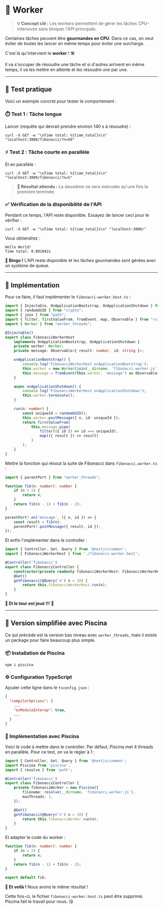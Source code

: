 # 🚀 Worker

> **💡 Concept clé :** Les workers permettent de gérer les tâches CPU-intensives sans bloquer l'API principale.

Certaines tâches peuvent être **gourmandes en CPU**. Dans ce cas, on veut éviter de toutes les lancer en même temps pour éviter une surcharge.

C'est là qu'intervient le **worker** ! 🛠️

Il va s'occuper de résoudre une tâche et si d'autres arrivent en même temps, il va les mettre en attente et les résoudre une par une.

---

## 🧪 Test pratique

Voici un exemple concret pour tester le comportement :

### ⏱️ Test 1 : Tâche longue
Lancer (requête qui devrait prendre environ 140 s à résoudre) :
```shell
curl -X GET -w "\nTime total: %{time_total}s\n" "localhost:3000/fibonacci/?n=50"
```

### ⚡ Test 2 : Tâche courte en parallèle
Et en parallèle :
```shell
curl -X GET -w "\nTime total: %{time_total}s\n" "localhost:3000/fibonacci/?n=5"
```

> **🎯 Résultat attendu :** La deuxième ne sera exécutée qu'une fois la première terminée.

### ✅ Vérification de la disponibilité de l'API
Pendant ce temps, l'API reste disponible. Essayez de lancer ceci pour le vérifier :
```shell
curl -X GET -w "\nTime total: %{time_total}s\n" "localhost:3000/"
```

Vous obtiendrez :
```text
Hello World!
Time total: 0.001042s
```

**🎉 Bingo !** L'API reste disponible et les tâches gourmandes sont gérées avec un système de queue.

---

## 🔧 Implémentation

Pour ce faire, il faut implémenter le `fibonacci-worker.host.ts` :

```ts
import { Injectable, OnApplicationBootstrap, OnApplicationShutdown } from "@nestjs/common";
import { randomUUID } from "crypto";
import { join } from "path";
import { filter, firstValueFrom, fromEvent, map, Observable } from "rxjs";
import { Worker } from "worker_threads";

@Injectable()
export class FibonacciWorkerHost
    implements OnApplicationBootstrap, OnApplicationShutdown {
    private worker: Worker;
    private message: Observable<{ result: number, id: string }>;

    onApplicationBootstrap() {
        console.log('FibonacciWorkerHost onApplicationBootstrap');
        this.worker = new Worker(join(__dirname, 'fibonacci.worker.js'));
        this.message = fromEvent(this.worker, 'message') as Observable<{ result: number, id: string }>;
    }

    async onApplicationShutdown() {
        console.log('FibonacciWorkerHost onApplicationShutdown');
        this.worker.terminate();
    }

    run(n: number) {
        const uniqueId = randomUUID();
        this.worker.postMessage({ n, id: uniqueId });
        return firstValueFrom(
            this.message.pipe(
                filter(({ id }) => id === uniqueId),
                map(({ result }) => result)
            )
        );
    }
}
```

Mettre la fonction qui résout la suite de Fibonacci dans `fibonacci.worker.ts` :

```ts
import { parentPort } from "worker_threads";

function fib(n: number): number {
    if (n < 2) {
        return n;
    }
    return fib(n - 1) + fib(n - 2);
}

parentPort?.on('message', ({ n, id }) => {
    const result = fib(n);
    parentPort?.postMessage({ result, id });
});
```

Et enfin l'implémenter dans le controller :

```ts
import { Controller, Get, Query } from '@nestjs/common';
import { FibonacciWorkerHost } from './fibonacci-worker.host';

@Controller('fibonacci')
export class FibonacciController {
    constructor(private readonly fibonacciWorkerHost: FibonacciWorkerHost) { }
    @Get()
    getFibonacci(@Query('n') n = 10) {
        return this.fibonacciWorkerHost.run(n);
    }
}
```

**🎯 Et le tour est joué !!!** 🎉

---

## 🚀 Version simplifiée avec Piscina

Ce qui précède est la version bas niveau avec `worker_threads`, mais il existe un package pour faire beaucoup plus simple.

### 📦 Installation de Piscina

```shell
npm i piscina
```

### ⚙️ Configuration TypeScript

Ajouter cette ligne dans le `tsconfig.json` :

```json
{
  "compilerOptions": {
    ...
    "esModuleInterop": true,
    ...
  }
}
```

### 🔧 Implémentation avec Piscina

Voici le code à mettre dans le controller. Par défaut, Piscina met 4 threads en parallèle. Pour ce test, on va le régler à 1 :

```ts
import { Controller, Get, Query } from '@nestjs/common';
import Piscina from 'piscina';
import { resolve } from 'path';

@Controller('fibonacci')
export class FibonacciController {
    private fibonacciWorker = new Piscina({
        filename: resolve(__dirname, 'fibonacci.worker.js'),
        maxThreads: 1,
    });

    @Get()
    getFibonacci(@Query('n') n = 10) {
        return this.fibonacciWorker.run(n);
    }
}
```

Et adapter le code du worker :

```ts
function fib(n: number): number {
    if (n < 2) {
        return n;
    }
    return fib(n - 1) + fib(n - 2);
}

export default fib;
```

**🎉 Et voilà !** Nous avons le même résultat !

Cette fois-ci, le fichier `fibonacci-worker.host.ts` peut être supprimé. Piscina fait le travail pour nous. 😘